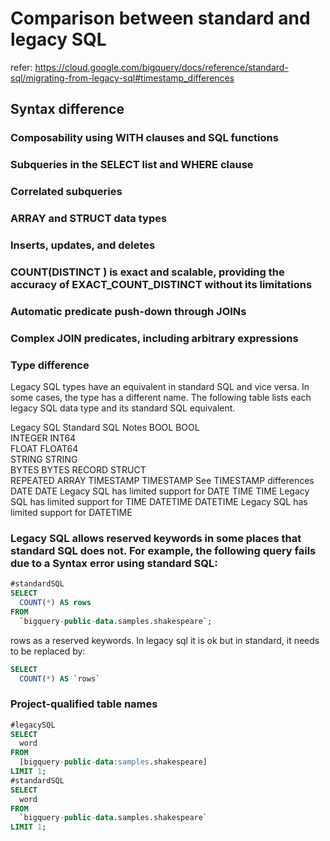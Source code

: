 # Comparison between standard and legacy SQL
refer: https://cloud.google.com/bigquery/docs/reference/standard-sql/migrating-from-legacy-sql#timestamp_differences
## Syntax difference
### Composability using WITH clauses and SQL functions
### Subqueries in the SELECT list and WHERE clause
### Correlated subqueries
### ARRAY and STRUCT data types
### Inserts, updates, and deletes
### COUNT(DISTINCT <expr>) is exact and scalable, providing the accuracy of EXACT_COUNT_DISTINCT without its limitations
### Automatic predicate push-down through JOINs
### Complex JOIN predicates, including arbitrary expressions
### Type difference
Legacy SQL types have an equivalent in standard SQL and vice versa. In some cases, the type has a different name. The following table lists each legacy SQL data type and its standard SQL equivalent.

Legacy SQL	Standard SQL	Notes
BOOL	      BOOL	
INTEGER	    INT64	
FLOAT	      FLOAT64	
STRING	    STRING	
BYTES	      BYTES	
RECORD	    STRUCT	
REPEATED	  ARRAY	
TIMESTAMP	  TIMESTAMP	    See TIMESTAMP differences
DATE	      DATE	        Legacy SQL has limited support for DATE
TIME	      TIME	        Legacy SQL has limited support for TIME
DATETIME	  DATETIME	    Legacy SQL has limited support for DATETIME
### Legacy SQL allows reserved keywords in some places that standard SQL does not. For example, the following query fails due to a Syntax error using standard SQL:
```sql
#standardSQL
SELECT
  COUNT(*) AS rows
FROM
  `bigquery-public-data.samples.shakespeare`;
```
rows as a reserved keywords. In legacy sql it is ok but in standard, it needs to be replaced by:
```sql
SELECT
  COUNT(*) AS `rows`
```
### Project-qualified table names
```sql
#legacySQL
SELECT
  word
FROM
  [bigquery-public-data:samples.shakespeare]
LIMIT 1;
#standardSQL
SELECT
  word
FROM
  `bigquery-public-data.samples.shakespeare`
LIMIT 1;
```
